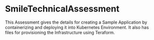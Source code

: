 # SmileTechnicalAssessment
This Assessment gives the details for creating a Sample Application by containerizing  and deploying it into Kubernetes Environment. It also has files for provisioning  the Infrastructure using Teraform.
